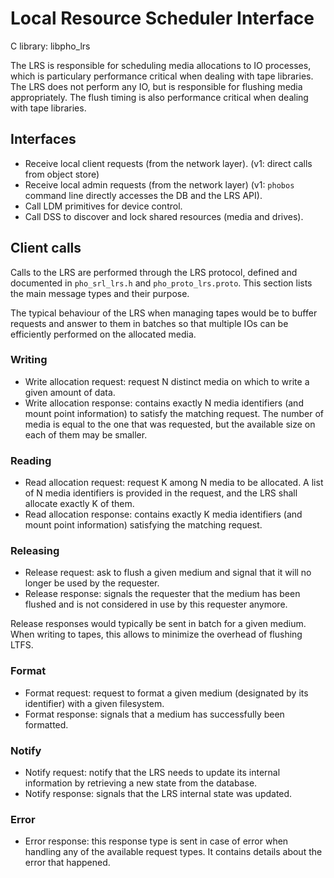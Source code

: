 # Local Resource Scheduler Interface

C library: libpho_lrs

The LRS is responsible for scheduling media allocations to IO processes, which
is particulary performance critical when dealing with tape libraries. The LRS
does not perform any IO, but is responsible for flushing media appropriately.
The flush timing is also performance critical when dealing with tape libraries.

## Interfaces

* Receive local client requests (from the network layer).
  (v1: direct calls from object store)
* Receive local admin requests (from the network layer)
  (v1: `phobos` command line directly accesses the DB and the LRS API).
* Call LDM primitives for device control.
* Call DSS to discover and lock shared resources (media and drives).

## Client calls

Calls to the LRS are performed through the LRS protocol, defined and
documented in `pho_srl_lrs.h` and `pho_proto_lrs.proto`. This section lists the
main message types and their purpose.

The typical behaviour of the LRS when managing tapes would be to buffer
requests and answer to them in batches so that multiple IOs can be efficiently
performed on the allocated media.

### Writing

* Write allocation request: request N distinct media on which to write a given
  amount of data.
* Write allocation response: contains exactly N media identifiers (and mount
  point information) to satisfy the matching request. The number of media is
  equal to the one that was requested, but the available size on each of them
  may be smaller.

### Reading

* Read allocation request: request K among N media to be allocated. A list of
  N media identifiers is provided in the request, and the LRS shall allocate
  exactly K of them.
* Read allocation response: contains exactly K media identifiers (and mount
  point information) satisfying the matching request.

### Releasing

* Release request: ask to flush a given medium and signal that it will no
  longer be used by the requester.
* Release response: signals the requester that the medium has been flushed and
  is not considered in use by this requester anymore.

Release responses would typically be sent in batch for a given medium. When
writing to tapes, this allows to minimize the overhead of flushing LTFS.

### Format

* Format request: request to format a given medium (designated by its
  identifier) with a given filesystem.
* Format response: signals that a medium has successfully been formatted.

### Notify

* Notify request: notify that the LRS needs to update its internal information
  by retrieving a new state from the database.
* Notify response: signals that the LRS internal state was updated.

### Error

* Error response: this response type is sent in case of error when handling
  any of the available request types. It contains details about the error that
  happened.
